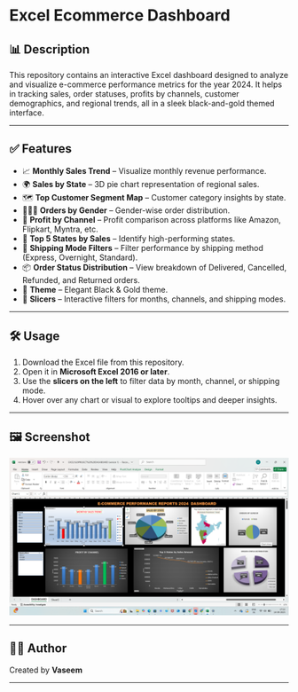 # Excel Ecommerce Dashboard

## 📊 Description

This repository contains an interactive Excel dashboard designed to analyze and visualize e-commerce performance metrics for the year 2024. It helps in tracking sales, order statuses, profits by channels, customer demographics, and regional trends, all in a sleek black-and-gold themed interface.

---

## ✅ Features

- 📈 **Monthly Sales Trend** – Visualize monthly revenue performance.
- 🌍 **Sales by State** – 3D pie chart representation of regional sales.
- 🗺️ **Top Customer Segment Map** – Customer category insights by state.
- 🧑‍🤝‍🧑 **Orders by Gender** – Gender-wise order distribution.
- 💸 **Profit by Channel** – Profit comparison across platforms like Amazon, Flipkart, Myntra, etc.
- 🥇 **Top 5 States by Sales** – Identify high-performing states.
- 🚚 **Shipping Mode Filters** – Filter performance by shipping method (Express, Overnight, Standard).
- 📦 **Order Status Distribution** – View breakdown of Delivered, Cancelled, Refunded, and Returned orders.
- 🎨 **Theme** – Elegant Black & Gold theme.
- 🧩 **Slicers** – Interactive filters for months, channels, and shipping modes.

---

## 🛠️ Usage

1. Download the Excel file from this repository.
2. Open it in **Microsoft Excel 2016 or later**.
3. Use the **slicers on the left** to filter data by month, channel, or shipping mode.
4. Hover over any chart or visual to explore tooltips and deeper insights.

---

## 🖼️ Screenshot

![Dashboard Screenshot](Screenshot%202025-09-14%20172259.png)

---

## 👨‍💻 Author

Created by **Vaseem**

---

